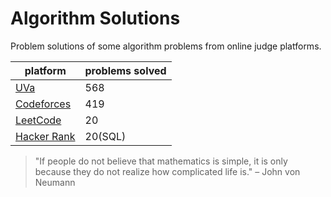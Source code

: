 # Algorithm Solutions

Problem solutions of some algorithm problems from online judge platforms.

| platform | problems solved | 
| ------------- | ------------- |
|[UVa](https://uhunt.onlinejudge.org/id/113519)|568 |
|[Codeforces](https://codeforces.com/profile/lzwjava)|419|
|[LeetCode](https://leetcode.com/lzwjava/)|20|
|[Hacker Rank](https://www.hackerrank.com/profile/lzwjava)|20(SQL)|



> "If people do not believe that mathematics is simple, it is only because they do not realize how complicated life is." – John von Neumann

